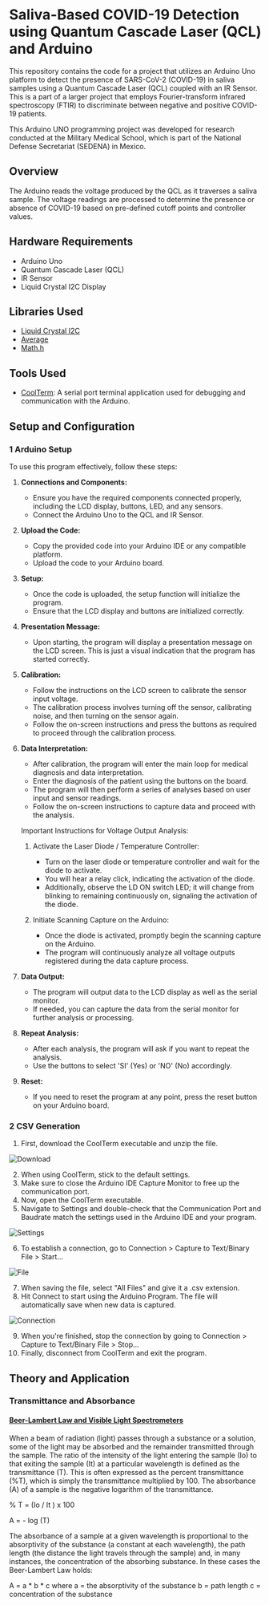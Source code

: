 # Saliva-Based COVID-19 Detection using Quantum Cascade Laser (QCL) and Arduino

This repository contains the code for a project that utilizes an Arduino Uno platform to detect the presence of SARS-CoV-2 (COVID-19) in saliva samples using a Quantum Cascade Laser (QCL) coupled with an IR Sensor. This is a part of a larger project that employs Fourier-transform infrared spectroscopy (FTIR) to discriminate between negative and positive COVID-19 patients.

This Arduino UNO programming project was developed for research conducted at the Military Medical School, which is part of the National Defense Secretariat (SEDENA) in Mexico.

## Overview

The Arduino reads the voltage produced by the QCL as it traverses a saliva sample. The voltage readings are processed to determine the presence or absence of COVID-19 based on pre-defined cutoff points and controller values.

## Hardware Requirements

- Arduino Uno
- Quantum Cascade Laser (QCL)
- IR Sensor
- Liquid Crystal I2C Display

## Libraries Used

- [Liquid Crystal I2C](https://www.arduinolibraries.info/libraries/liquid-crystal-i2-c)
- [Average](https://github.com/MajenkoLibraries/Average)
- [Math.h](https://www.tutorialspoint.com/arduino/arduino_math_library.htm)

## Tools Used

- [CoolTerm](https://freeware.the-meiers.org/): A serial port terminal application used for debugging and communication with the Arduino.

## Setup and Configuration

### 1 Arduino Setup

To use this program effectively, follow these steps:

1. **Connections and Components:**
   - Ensure you have the required components connected properly, including the LCD display, buttons, LED, and any sensors.
   - Connect the Arduino Uno to the QCL and IR Sensor.

2. **Upload the Code:**
   - Copy the provided code into your Arduino IDE or any compatible platform.
   - Upload the code to your Arduino board.

3. **Setup:**
   - Once the code is uploaded, the setup function will initialize the program.
   - Ensure that the LCD display and buttons are initialized correctly.

4. **Presentation Message:**
   - Upon starting, the program will display a presentation message on the LCD screen. This is just a visual indication that the program has started correctly.

5. **Calibration:**
   - Follow the instructions on the LCD screen to calibrate the sensor input voltage.
   - The calibration process involves turning off the sensor, calibrating noise, and then turning on the sensor again.
   - Follow the on-screen instructions and press the buttons as required to proceed through the calibration process.

6. **Data Interpretation:**
   - After calibration, the program will enter the main loop for medical diagnosis and data interpretation.
   - Enter the diagnosis of the patient using the buttons on the board.
   - The program will then perform a series of analyses based on user input and sensor readings.
   - Follow the on-screen instructions to capture data and proceed with the analysis.

    Important Instructions for Voltage Output Analysis:

    1) Activate the Laser Diode / Temperature Controller:
        * Turn on the laser diode or temperature controller and wait for the diode to activate.
        * You will hear a relay click, indicating the activation of the diode.
        * Additionally, observe the LD ON switch LED; it will change from blinking to remaining continuously on, signaling the activation of the diode.
    
    2) Initiate Scanning Capture on the Arduino:
        * Once the diode is activated, promptly begin the scanning capture on the Arduino.
        * The program will continuously analyze all voltage outputs registered during the data capture process.

7. **Data Output:**
   - The program will output data to the LCD display as well as the serial monitor.
   - If needed, you can capture the data from the serial monitor for further analysis or processing.

8. **Repeat Analysis:**
   - After each analysis, the program will ask if you want to repeat the analysis.
   - Use the buttons to select 'SI' (Yes) or 'NO' (No) accordingly.

9. **Reset:**
   - If you need to reset the program at any point, press the reset button on your Arduino board.

### 2 CSV Generation

1. First, download the CoolTerm executable and unzip the file.

![Download](https://github.com/hectorzayas/SEDENACovid/blob/master/READMECaptures/1.jpg)

2. When using CoolTerm, stick to the default settings.
3. Make sure to close the Arduino IDE Capture Monitor to free up the communication port.
4. Now, open the CoolTerm executable.
5. Navigate to Settings and double-check that the Communication Port and Baudrate match the settings used in the Arduino IDE and your program.

![Settings](https://github.com/hectorzayas/SEDENACovid/blob/master/READMECaptures/2.jpg)

6. To establish a connection, go to Connection > Capture to Text/Binary File > Start...

![File](https://github.com/hectorzayas/SEDENACovid/blob/master/READMECaptures/3.jpg)

7. When saving the file, select "All Files" and give it a .csv extension.
8. Hit Connect to start using the Arduino Program. The file will automatically save when new data is captured.

![Connection](https://github.com/hectorzayas/SEDENACovid/blob/master/READMECaptures/4.jpg)

9. When you're finished, stop the connection by going to Connection > Capture to Text/Binary File > Stop...
10. Finally, disconnect from CoolTerm and exit the program.

## Theory and Application

### Transmittance and Absorbance

#### [Beer-Lambert Law and Visible Light Spectrometers](https://dept.harpercollege.edu/chemistry/chm/100/dgodambe/thedisk/labtech/spec20.htm)

When a beam of radiation (light) passes through a substance or a solution, some of the light may be absorbed and the remainder transmitted through the sample. The ratio of the intensity of the light entering the sample (Io) to that exiting the sample (It) at a particular wavelength is defined as the transmittance (T). This is often expressed as the percent transmittance (%T), which is simply the transmittance multiplied by 100. The absorbance (A) of a sample is the negative logarithm of the transmittance.

% T = (Io / It ) x 100

A = - log (T)

The absorbance of a sample at a given wavelength is proportional to the absorptivity of the substance (a constant at each wavelength), the path length (the distance the light travels through the sample) and, in many instances, the concentration of the absorbing substance. In these cases the Beer-Lambert Law holds:

A = a * b * c
where
a = the absorptivity of the substance
b = path length
c = concentration of the substance
